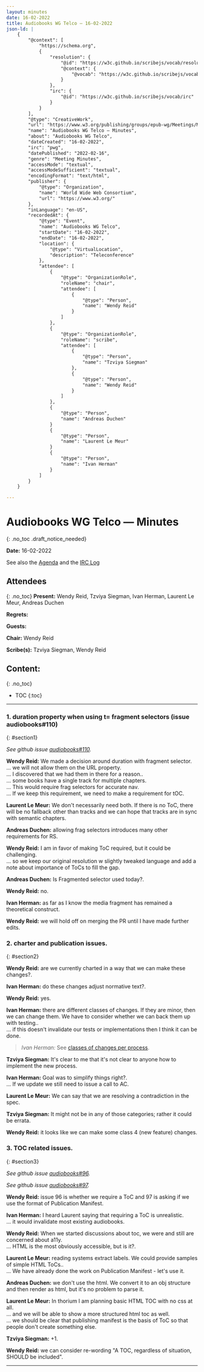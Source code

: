 ```yaml
---
layout: minutes
date: 16-02-2022
title: Audiobooks WG Telco — 16-02-2022
json-ld: |
    {
        "@context": [
            "https://schema.org",
            {
                "resolution": {
                    "@id": "https://w3c.github.io/scribejs/vocab/resolution",
                    "@context": {
                        "@vocab": "https://w3c.github.io/scribejs/vocab/"
                    }
                },
                "irc": {
                    "@id": "https://w3c.github.io/scribejs/vocab/irc"
                }
            }
        ],
        "@type": "CreativeWork",
        "url": "https://www.w3.org/publishing/groups/epub-wg/Meetings/Minutes/16/16-02-2022-pwg",
        "name": "Audiobooks WG Telco — Minutes",
        "about": "Audiobooks WG Telco",
        "dateCreated": "16-02-2022",
        "irc": "pwg",
        "datePublished": "2022-02-16",
        "genre": "Meeting Minutes",
        "accessMode": "textual",
        "accessModeSufficient": "textual",
        "encodingFormat": "text/html",
        "publisher": {
            "@type": "Organization",
            "name": "World Wide Web Consortium",
            "url": "https://www.w3.org/"
        },
        "inLanguage": "en-US",
        "recordedAt": {
            "@type": "Event",
            "name": "Audiobooks WG Telco",
            "startDate": "16-02-2022",
            "endDate": "16-02-2022",
            "location": {
                "@type": "VirtualLocation",
                "description": "Teleconference"
            },
            "attendee": [
                {
                    "@type": "OrganizationRole",
                    "roleName": "chair",
                    "attendee": [
                        {
                            "@type": "Person",
                            "name": "Wendy Reid"
                        }
                    ]
                },
                {
                    "@type": "OrganizationRole",
                    "roleName": "scribe",
                    "attendee": [
                        {
                            "@type": "Person",
                            "name": "Tzviya Siegman"
                        },
                        {
                            "@type": "Person",
                            "name": "Wendy Reid"
                        }
                    ]
                },
                {
                    "@type": "Person",
                    "name": "Andreas Duchen"
                }
                {
                    "@type": "Person",
                    "name": "Laurent Le Meur"
                }
                {
                    "@type": "Person",
                    "name": "Ivan Herman"
                }
            ]
        }
    }

---
```


# Audiobooks WG Telco — Minutes
{: .no_toc .draft_notice_needed}



**Date:** 16-02-2022

See also the [Agenda](https://www.w3.org/events/meetings/d15352a9-86a0-44f4-ab19-7c4aad4d654b/20220309T090000) and the [IRC Log](https://www.w3.org/2022/02/16-pwg-irc.txt)

## Attendees
{: .no_toc}
**Present:** Wendy Reid, Tzviya Siegman, Ivan Herman, Laurent Le Meur, Andreas Duchen

**Regrets:** 

**Guests:** 

**Chair:** Wendy Reid

**Scribe(s):** Tzviya Siegman, Wendy Reid

## Content:
{: .no_toc}

* TOC
{:toc}
---


### 1. duration property when using t= fragment selectors (issue audiobooks#110)
{: #section1}

_See github issue [audiobooks#110](https://github.com/w3c/audiobooks/issues/110)._

<!-- issue w3c/audiobooks/110 -->



**Wendy Reid:** We made a decision around duration with fragment selector.  
… we will not allow them on the URL property.  
… I discovered that we had them in there for a reason..  
… some books have a single track for multiple chapters.  
… This would require frag selectors for accurate nav.  
… If we keep this requirement, we need to make a requirement for tOC.  

**Laurent Le Meur:** We don't necessarily need both. If there is no ToC, there will be no fallback other than tracks and we can hope that tracks are in sync with semantic chapters.  

**Andreas Duchen:** allowing frag selectors introduces many other requirements for RS.  

**Wendy Reid:** I am in favor of making ToC required, but it could be challenging.  
… so we keep our original resolution w slightly tweaked language and add a note about importance of ToCs to fill the gap.  

**Andreas Duchen:** Is Fragmented selector used today?.  

**Wendy Reid:** no.  

**Ivan Herman:** as far as I know the media fragment has remained a theoretical construct.  

**Wendy Reid:** we will hold off on merging the PR until I have made further edits.  

### 2. charter and publication issues.
{: #section2}

**Wendy Reid:** are we currently charted in a way that we can make these changes?.  

**Ivan Herman:** do these changes adjust normative text?.  

**Wendy Reid:** yes.  

**Ivan Herman:** there are different classes of changes. If they are minor, then we can change them. We have to consider whether we can back them up with testing..  
… if this doesn't invalidate our tests or implementations then I think it can be done.  

> *Ivan Herman:* See [classes of changes per process](https://www.w3.org/2021/Process-20211102/#correction-classes).

**Tzviya Siegman:** It's clear to me that it's not clear to anyone how to implement the new process.  

**Ivan Herman:** Goal was to simplify things right?.  
… If we update we still need to issue a call to AC.  

**Laurent Le Meur:** We can say that we are resolving a contradiction in the spec.  

**Tzviya Siegman:** It might not be in any of those categories; rather it could be errata.  

**Wendy Reid:** it looks like we can make some class 4 (new feature) changes.  

### 3. TOC related issues.
{: #section3}

_See github issue [audiobooks#96](https://github.com/w3c/audiobooks/issues/96)._

<!-- issue w3c/audiobooks/96 -->



_See github issue [audiobooks#97](https://github.com/w3c/audiobooks/issues/97)._

<!-- issue w3c/audiobooks/97 -->



**Wendy Reid:** issue 96 is whether we require a ToC and 97 is asking if we use the format of Publication Manifest.  

**Ivan Herman:** I heard Laurent saying that requiring a ToC is unrealistic.  
… it would invalidate most existing audiobooks.  

**Wendy Reid:** When we started discussions about toc, we were and still are concerned about a11y.  
… HTML is the most obviously accessible, but is it?.  

**Laurent Le Meur:** reading systems extract labels. We could provide samples of simple HTML ToCs..  
… We have already done the work on Publication Manifest - let's use it.  

**Andreas Duchen:** we don't use the html. We convert it to an obj structure and then render as html, but it's no problem to parse it.  

**Laurent Le Meur:** In thorium I am planning basic HTML TOC with no css at all.  
… and we will be able to show a more structured html toc as well.  
… we should be clear that publishing manifest is the basis of ToC so that people don't create something else.  

**Tzviya Siegman:** +1.  

**Wendy Reid:** we can consider re-wording "A TOC, regardless of situation, SHOULD be included".  

---
